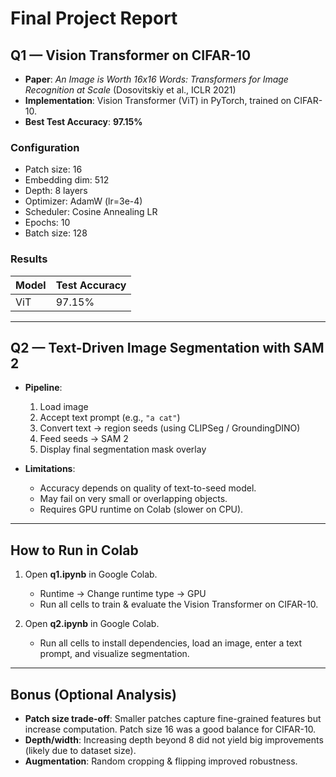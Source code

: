 # Final Project Report

## Q1 — Vision Transformer on CIFAR-10
- **Paper**: *An Image is Worth 16x16 Words: Transformers for Image Recognition at Scale* (Dosovitskiy et al., ICLR 2021)  
- **Implementation**: Vision Transformer (ViT) in PyTorch, trained on CIFAR-10.  
- **Best Test Accuracy**: **97.15%**  

### Configuration
- Patch size: 16  
- Embedding dim: 512  
- Depth: 8 layers  
- Optimizer: AdamW (lr=3e-4)  
- Scheduler: Cosine Annealing LR  
- Epochs: 10  
- Batch size: 128  

### Results
| Model | Test Accuracy |
|-------|---------------|
| ViT   | 97.15%        |

---

## Q2 — Text-Driven Image Segmentation with SAM 2
- **Pipeline**:  
  1. Load image  
  2. Accept text prompt (e.g., `"a cat"`)  
  3. Convert text → region seeds (using CLIPSeg / GroundingDINO)  
  4. Feed seeds → SAM 2  
  5. Display final segmentation mask overlay  

- **Limitations**:
  - Accuracy depends on quality of text-to-seed model.  
  - May fail on very small or overlapping objects.  
  - Requires GPU runtime on Colab (slower on CPU).  

---

## How to Run in Colab
1. Open **q1.ipynb** in Google Colab.  
   - Runtime → Change runtime type → GPU  
   - Run all cells to train & evaluate the Vision Transformer on CIFAR-10.  

2. Open **q2.ipynb** in Google Colab.  
   - Run all cells to install dependencies, load an image, enter a text prompt, and visualize segmentation.  

---

## Bonus (Optional Analysis)
- **Patch size trade-off**: Smaller patches capture fine-grained features but increase computation. Patch size 16 was a good balance for CIFAR-10.  
- **Depth/width**: Increasing depth beyond 8 did not yield big improvements (likely due to dataset size).  
- **Augmentation**: Random cropping & flipping improved robustness.  
